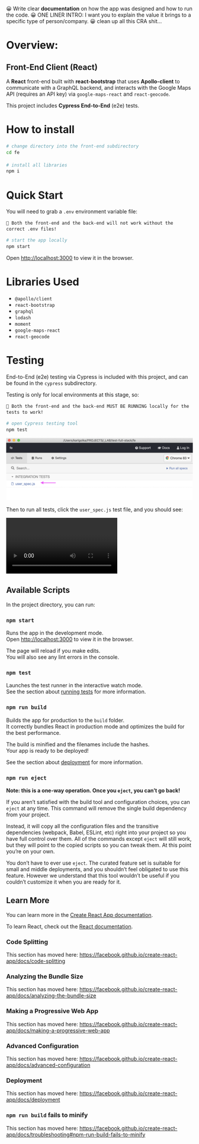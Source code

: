 😀 Write clear **documentation** on how the app was designed and how to run the code.
😀 ONE LINER INTRO: I want you to explain the value it brings to a specific type of person/company. 
😀 clean up all this CRA shit...

# Overview: 
## Front-End Client (React)

A **React** front-end built with **react-bootstrap** that uses **Apollo-client** to communicate with a GraphQL backend, and interacts with the Google Maps API (requires an API key) via `google-maps-react` and `react-geocode`.

This project includes **Cypress End-to-End** (e2e) tests.

# How to install

```sh
# change directory into the front-end subdirectory
cd fe

# install all libraries
npm i
```

# Quick Start

You will need to grab a `.env` environment variable file:
```
🛑 Both the front-end and the back-end will not work without the correct .env files!
```

```sh
# start the app locally
npm start
```

Open [http://localhost:3000](http://localhost:3000) to view it in the browser.


# Libraries Used

- `@apollo/client`
- `react-bootstrap`
- `graphql`
- `lodash`
- `moment`
- `google-maps-react`
- `react-geocode`


# Testing

End-to-End (e2e) testing via Cypress is included with this project, and can be found in the `cypress` subdirectory.

Testing is only for local environments at this stage, so:
```
🛑 Both the front-end and the back-end MUST BE RUNNING locally for the tests to work!
```

```sh
# open Cypress testing tool
npm test
```

![Cypress testing tool](how-to-test-01.png)

Then to run all tests, click the `user_spec.js` test file, and you should see:

![Cypress running tests](how-to-cypress-tests.mp4)




## Available Scripts

In the project directory, you can run:

### `npm start`

Runs the app in the development mode.<br />
Open [http://localhost:3000](http://localhost:3000) to view it in the browser.

The page will reload if you make edits.<br />
You will also see any lint errors in the console.

### `npm test`

Launches the test runner in the interactive watch mode.<br />
See the section about [running tests](https://facebook.github.io/create-react-app/docs/running-tests) for more information.

### `npm run build`

Builds the app for production to the `build` folder.<br />
It correctly bundles React in production mode and optimizes the build for the best performance.

The build is minified and the filenames include the hashes.<br />
Your app is ready to be deployed!

See the section about [deployment](https://facebook.github.io/create-react-app/docs/deployment) for more information.

### `npm run eject`

**Note: this is a one-way operation. Once you `eject`, you can’t go back!**

If you aren’t satisfied with the build tool and configuration choices, you can `eject` at any time. This command will remove the single build dependency from your project.

Instead, it will copy all the configuration files and the transitive dependencies (webpack, Babel, ESLint, etc) right into your project so you have full control over them. All of the commands except `eject` will still work, but they will point to the copied scripts so you can tweak them. At this point you’re on your own.

You don’t have to ever use `eject`. The curated feature set is suitable for small and middle deployments, and you shouldn’t feel obligated to use this feature. However we understand that this tool wouldn’t be useful if you couldn’t customize it when you are ready for it.

## Learn More

You can learn more in the [Create React App documentation](https://facebook.github.io/create-react-app/docs/getting-started).

To learn React, check out the [React documentation](https://reactjs.org/).

### Code Splitting

This section has moved here: https://facebook.github.io/create-react-app/docs/code-splitting

### Analyzing the Bundle Size

This section has moved here: https://facebook.github.io/create-react-app/docs/analyzing-the-bundle-size

### Making a Progressive Web App

This section has moved here: https://facebook.github.io/create-react-app/docs/making-a-progressive-web-app

### Advanced Configuration

This section has moved here: https://facebook.github.io/create-react-app/docs/advanced-configuration

### Deployment

This section has moved here: https://facebook.github.io/create-react-app/docs/deployment

### `npm run build` fails to minify

This section has moved here: https://facebook.github.io/create-react-app/docs/troubleshooting#npm-run-build-fails-to-minify
